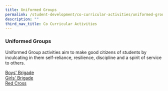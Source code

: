 ```yaml
---
title: Uniformed Groups
permalink: /student-development/co-curricular-activities/uniformed-groups/
description: ""
third_nav_title: Co Curricular Activities
---
```

### Uniformed Groups
Uniformed Group activities aim to make good citizens of students by inculcating in them self-reliance, resilience, discipline and a spirit of service to others.

<a target="_blank" href="/files/CCA2023/bb_info.jpg">Boys' Brigade</a><br>
<a target="_blank" href="/files/CCA2023/gb_info.jpg">Girls' Brigade</a><br>
<a target="_blank" href="/files/CCA2023/rc_info.jpg">Red Cross</a><br>